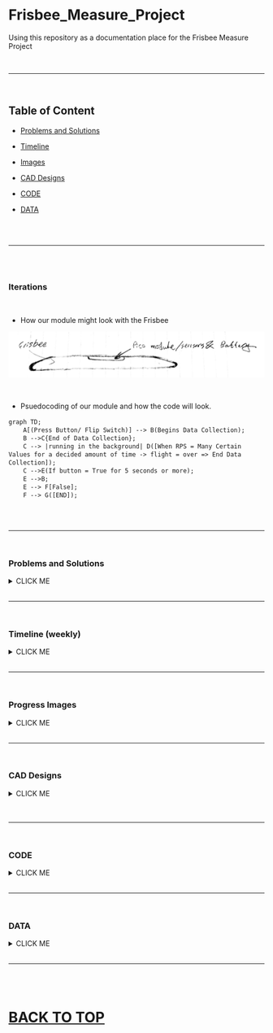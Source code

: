 # Frisbee_Measure_Project

Using this repository as a documentation place for the Frisbee Measure Project

 <br>
 
 ---
 
 <br>
 
 ## Table of Content
 
 * [Problems and Solutions](#problems-and-solutions)
 
 * [Timeline](#timeline-weekly)
 
 * [Images](#progress-images)
 
 * [CAD Designs](#cad-designs)
 
 * [CODE](#code)
 
 * [DATA](#data)
 
<br>
<br>

---

<br>
<br>


### Iterations

<br>

* How our module might look with the Frisbee

![iteration #1](Images/Frisbee%20Iteration%20v.1.JPG)

<br>

* Psuedocoding of our module and how the code will look.


```mermaid
graph TD;
    A[(Press Button/ Flip Switch)] --> B(Begins Data Collection);
    B -->C{End of Data Collection};
    C --> |running in the background| D([When RPS = Many Certain Values for a decided amount of time -> flight = over => End Data Collection]);
    C -->E(If button = True for 5 seconds or more);
    E -->B;
    E --> F[False];
    F --> G([END]);
```

<br>
<br>

---

<br>


### Problems and Solutions

<details><summary>CLICK ME</summary>
<p>

<br>

* **Problem:**  The **MPU 6050** maxes out everytime even when the maximum value was changed. It practically doesn't do anything as it doesn't collect any data when thrown.
   
   * **Solution:** The **MPU 6050** is replaced by the **GPS** and *only* the **GPS** will be used to collect **data**.
   
* **Problem:** The **GPS**  loses it's fix after sometime randomly and needs to get a fix again.

   * **Solution:** Although there isn't a **100% effective** solution, or any other **long term** solution that would prevent the problem, it is best to try and get a fix again so that the GPS continues to work. 
 
* **Problem:** The hinge that is being used in **ONSHAPE** doesn't exist in the lab.
 
   * **Solution:** Will be making a hinge in **ONSHAPE** that will be **3D Printed**.
 
* **Problem:** The hinge being on the inside of the box isn't possible as the top and the box will collide with each other so the top would have to be trimmed. That also isn't possible as the top piece will be basically floating and relying on the hinge and will have a big gap between the top and the wall of the enclosure which differs from what the goal is.
 
   * **Solution:** The hinge is moved on the outside so that the problem of overlapping is gone and the top can open without having any trimming needed.
   
* **Problem:** The **MPU** collects data but something in the code *ends* the loop and doesn't collect the **full data** when the frisbee is thrown.

   * **Solution:** Changed one of the **PICO** code so that in the **for-loop** it would check for the **correct paramereters** instead of the parameters before which made it end **early.**
 
* **Problem:** The cable holes on the enclosure were off to the left.
 
   * **Solution:** Dremeled the enclosure.
   
* **Problem:** There is alot of resistance in the circuit as it won't turn on when powered while everything works fine.

   * **Solution:** The GND pin from the GPS **wasn't** connected to the GND pin of the PICO, instead it was going to a signal pin. The circuit was resoldered and the pin was shifted to the correct spot.
   
* **Problem:** The GPS is not getting any fixes even when connected for a long time.

   * **Solution:** The circuit will be **connected** to a *battery* and *powerboost* and left **outside** until it gets a **fix** or runs out of **power**.
   
* **Problem:** No data is being saved from any of the test runs even when there is no problem with the circuit, wiring, **and** the GPS getting a fix.

   * **Solution:** The code was rearranged and the data started to be saved again to the folder.
 
* **Problem:** Only one strand of data collected is saved even after it has gotten a fix.
 
   * **Solution:** The strand of code that saved the data was moved from the end to the while loop to save the data as its collecting it.



 
</p>
</details>

<br>

---

<br>


### Timeline (weekly)

<details><summary>CLICK ME</summary>
<p>

* **01/09/2023** =  Completed the wiring circuit for collecting data and making the data collector be powered without any cable connection.

* **01/17/2023** =  Finished CAD Designs of the **enclousure** and placed them for printing.

   * **01/19/2023** = The printed designs were finished but were incorrect. The **enclousure**turned out to be short for the whole circuit, so all the measurements were fixed and checked, and the new enclousure was placed for printing.

* **01/23/23** = The new enclosure is printed, and began sanding edges and gaps to prevent collisions.

* **01/30/23** = By the end of this week, the module (**circuit** and **enclosure**) will be completed.

   * **02/06/23**  = Will find center of mass, and mount module, and mostly likely the first test launch will take place.
   
   * **02/02/2023** = **TimeLine** shortened by ** 1 week** as the **Center of Mass**, **Mounting the Module** on the **Frisbee** *AND* taking a **test launch** completed. A small cut out will be incorporated to get access to the power switch as it was inaccessible before.
   
   * **02/03/23** = A small cutout made in the enclosure is made to grant access to the power switch inside. 
   
* **02/06/23** = Testing to see if the module collects data and stores it when thrown most likely multiple times. 

   * **02/07/23** = Starting to write **new code** for **GPS**.
   
* **02/13/23** = Got a GPS fix and it started printing out **speed** and **altitude** which will be added to the **CSV** file.

   * **02/14/23** = The inclosure is redesigned and a new **iteration** is being made that will have a different opening mechanism, the cutout will be added **officially** in *Onshape*.
   
   * **02/15/23** = Continued working on the box and code, expanded the size and started to design new ways of opening the top.
   
   * **02/16/23** = Started to design a hinge that will be 3D-printed and started to make changes to the **enclosure** to fit the hinge.
   
* **02/20/23** = One side of the hinge is made and has a pin attached to it with a gap as till will be a one build piece.

   * **02/21/23** = The second part of the hinge is being made and will be ready for printing by next week. The circuit is also being **resoldered** so it can be more compact, and house the GPS while shifting some parts around.
   
   * **02/23/23** = The new modefied enclosure is printed and when checked, it is big enough to hold all the parts and be shorter than the **frisbee**.

* **02/27/23** = The hinge is completed and can now be attached to the enclosure for further changes. The Circuit is almost completed, and will also be incorporated into **Onshape** so that the designs are up to date.

   * **02/28/23** = The circuit changes are completed and everything has moved to their designated areas. The Onshape version if also completed and shifted.
   
* **03/06/23** = The hinge is printed and when attached to the box, seems to be too tight and leaves the enclosure top open when not screwed. The hinge is being remade in **Onshape** with the measurement errors held into account.

   * **03/07/23** = The hinge changes are slowly being made with all the side mates and assemblies also modified from throwing errors as the hinges are mated to them.
   
   * **03/09/23** = The top and hinge are both working together and all the off measurements are corrected.
   
* **03/13/23** = All the Onshape changes are completed and the updated across the different asseblies.

   * **03/14/23** = The new hinge is printed and started to assembed the new **enclosure** together. the enclosure will be ready for another **test launch!**
   
   * **03/16/23** = The Circuit is screwed to the enclosure and also added two switches that were added when remaking the **circuit** in onshape so that the whole design is known better if any problems were to arise. Also added a new section, **DATA**, which will hold all the datas collected when test launching.
   
* **03/20/23** = The hinge is attached and discovered that the cable whole weren't moved when the new circuit got printed. Will have to dremele the enclosure to make room for the cable.

   * **03/21/23** = *Completed* the dremeling and started to **reassemble** the enclosure. There also seems to be a problem with the connection of the circuit as the GPS won't turn on.
   
   * **03/23/23** = Discovered the connectivity problem which was the **GND pin** being connected to a **signal pin** instead of **another** *GND pin*. 
   
* **04/12/23** = Took the **module** outside and tried to see if we can get a *GPS* fix but after 15-20 minutes outside waiting, there was no fix to be measured and data to be collected.

* **04/17/23** = The GPS got a fix when left outside, but ended after 2 seconds and the battery died.

   * **04/20/23** = Extended the time it takes the code to end to **15** in order to check how often the GPS gets a **fix** and if the fixes were taken quickly, the module is then fixed.
 
* **05/24/23** = After doing further tests to make sure the code worked and collected data, the **final** tests were done, the data **collected** properly, saved to the **CSV**, graphed and plotted, and the **PROJECT IS HENCE OF CONCLUDED.** The **Frisbee Measure Project** is **DONE**. 
   
   



   
   
   
<br>

### [BACK TO TimeLine](#timeline-weekly)

   
</p>
</details>

<br>

---

<br>

### Progress Images

<details><summary>CLICK ME</summary>
<p>

<br>

* Video of the **Gyroscope** working.

![Getting the Gyro to work](Images/Working%20Gyro(v.1).gif)

<br>

* The circuit, completed and working.

<img src="Images/Completed Circuit.jpg" alt="The circuit soldered, and assembeled with everything that will be used" width="650" height="750">

<br>
<br>

* The circuit and the enclosure completed and assemble.

<img src="Images/Completed Module.jpg" alt="The enclosure and the circuit put together." width="550" height="550">

<img src="Images/Completed Module with cover.jpg" alt="... together with the top cover." width="550" height="550">

<img src="Images/Completed Module with cover 2.jpg" alt="... together with the top cover2." width="550" height="550">

<br>
<br>

* The first test launch of the Module mounted, but **NOT** collecting **Data**.

<img src="Images/First Test Launch.jpg" alt="the module after being launched." width="500" height="520">

<img src="Images/Test Launch.gif" alt="video of the module being launched." width="650" height="600">

<br>
<br>

* A cutout was made separatly so that we can get access to the power switch **inside** the enclosure.

<img src="Images/Module Cutout on Top.jpg" alt="small cutout for acess to power switch" width="650" height="600">

<br>
<br>

* Ran two test runs that collected data and stored them in a CSV file.

<img src="Images/tomahawk.gif" alt="Thrwoing the frisbee with the tomahawk grip." width="650" height="600">

<img src="Images/backhand.gif" alt="Thrwoing the frisbee with the backhand grip." width="650" height="600">

<br>
<br>

* The Circuit is changed to house a **GPS** rather than the **MPU 6050** and is rewired,

<img src="Images/Circuit with GPS.jpg" alt="a new circuit that has the GPS and the MPU is removed." width="650" height="600">

<br>
<br>

* The first hinge design was completed and got printed.

<img src="Images/Hinge.jpg" alt="first hinge design" width="500" height="500">

 

<br>
<br>

* The new hinge is printed as the previvous one was just short and made the top stay open a bit. The new top is also attached and screwed with the hinge and they all work smoothly.

<img src="Images/Completed module (hinge).jpg" alt="the new top AND hinge assembled" width="650" height="500">



<br>
<br>

* The completed enclosure after many iterations including **hinges, new top, top opening mechanism, MPU 6050 to GPS switch, and new dimensions for the inclosure are all printed, completed and assembled.

<img src="Images/Completed module (button view).jpg" alt="Button side view of the completed enclosure " width="650" height="600">



<br>
<br>

* The changes were made, and the enclosure was replaced on the frisbee for new testing and launched. Both tests went smooth and the data was saved to the **PICO**.
 
<img src="Images/Latest Throw.gif" alt="underhand throw of the new changed frisbee." width="650" height="600">
 
<img src="Images/Latest Throw 2.gif" alt="Tomahawk throw of the new changed frisbee." width="650" height="600">

 
<br>
<br>
<br>
 

### [BACK TO Progress Images](#progress-images)

</p>
</details>

<br>

---

<br>

### CAD Designs

<details><summary>CLICK ME</summary>
<p>

**Description:** All the designs and iterations completed to get a virtual visual of the final build are present in the OnShape Document.

<br>

Link to the [Onshape](https://cvilleschools.onshape.com/documents/8f23dd08753053fddae2e327/w/56d5ad7e3900473835bb5009/e/42cb564d32431f5d8d36b7a9) Document.

<br>

* The completed CAD version of the **enclosure** and **circuit**

<img src="Images/Circuit Holder + Circuit (v.3.8).PNG" alt="... together with the top cover2." width="750" height="650">

<br>

---

<br>
<br>

<details><summary>CIRCUIT</summary>
<p>

<br>

* The Circuit was completed in **ONSHAPE** to be used as a model for making an **enclosure** that the Circuit would be placed in.

<img src="Images/Circuit (front view).PNG" alt="The circuit model from the front." width="850" height="340">

<img src="Images/Circuit (side view).PNG" alt="The circuit model from the side." width="850" height="340">

<img src="Images/Circuit (isotopic view).PNG" alt="The circuit model from the front." width="750" height="600">

<img src="Images/MPU 5060.PNG" alt="The MPU board that is used in the Circuit" width="600" height="450">

<br>
<br>

* This version of the circuit holder changed the **original MPU6050** and replaced it with an **Adafruit GPS** and collects **alltitude and speed** much easier. The *MPU* wouldn't collect proper data so the need to replace it with something better was needed.

<img src="Images/Circuit (v.2).PNG" alt="The (2.0) iteration of the circuit." width="600" height="500">


<br>
<br>


* This iteration changes the location of **PowerBoost** and **GPS** as they are *closer* together. It also consists of *two* **switches**, one on the *PowerBoost* to turn the pico on or off, and a **second** next to the *PICO* which controls weather the circuit is in **read** mode or **write** mode.

<img src="Images/Circuit (v.2.5).PNG" alt="The (2.5) iteration of the circuit." width="600" height="500">


</p>
</details>

<br>
<br>

---

<br>
<br>

<details><summary>FRISBEE</summary>
<p>

<br>

* The frisbee was imported from a public document, and then altered to fit our frisbee's dimensions as best as possible. The **curves** of the frisbee couldn't be measured, and no **schematics** were found to get any dimensions. 
 
* this is the original **dimension** of the **frisbee** that changed to fit our **frisbee**.
 
<img src="Images/Frisbee (original [dimentions]).PNG" alt="the frisbee in its original dimensions" width="950" height="340">

<img src="Images/Frisbee (original).PNG" alt="The circuit model from the front." width="900" height="130">

<br>
<br>
 
* This is the **firsbee** with our **dimensions** and **diameter** to fit the enclosure. 

<img src="Images/Frisbee (changed [dimensions]).PNG" alt="The circuit model from the front." width="950" height="300">

<img src="Images/Frisbee (changed).PNG" alt="The circuit model from the side." width="950" height="150">


</p>
</details>


<br>
<br>

---

<br>
<br>

<details><summary>CIRCUIT HOLDER</summary>
<p>

<br>

* This **first** version of the holder was designed to be **weather proof** so for that reason it was completly covering the **Circuit** and had to be **unscrewed** from the frisbee in order to get access to the **circuit.**

<img src="Images/Circuit Holder (v.1).PNG" alt="First version of the holder" width="850" height="650">

<br>
<br>

* This new Iteration changes the previous build by **inverting** the holder so that the circuit would be **accessible** without the need to unscrew the whole **enclosure**. A cover slider is added to still have the module **protected**, and make it **accessibl** at the same time.

<img src="Images/Circuit Holder (v.2).PNG" alt="First version of the holder" width="860" height="650">

<br>
<br>

* This new version removes the previous **slide lid** and replaces it with a **hinge-connected** lid that is more mobile and opens without making contact with the frisbee's rim. the lid consists of a **bridge** locking mechanism for easier access. The Lids look inverted as they were accidentally placed there and wouldn't change direction. They work as intended for now.

<img src="Images/Circuit Holder (v.3.5).PNG" alt="First version of the holder" width="860" height="650">





</p>
</details>
 

<br>
<br>
 
---

<br>

### [BACK TO CAD Designs](#cad-designs)

</p>
</details>

<br>
<br>

---

<br>

### CODE

<details><summary>CLICK ME</summary>
<p>

<br>

**Description:** All *iterations* and **methods** to make the circuit, functions as should are present. The code runs the **methods**, and collects the data recieved and puts them in a **CSV file** which displays the Angular velocity and time in an excel sheet.

<br>

* A first iteration of the code which confirms that the pico is communicating with the MPU6050.

```python
```circuit_python

# type: ignore
import adafruit_mpu6050
import busio
import board
import time
import digitalio
#assigns the scl to GP6 and assigns sda to GP7 on the pico board
sda_pin = board.GP6
scl_pin = board.GP7
buttonPin = digitalio.DigitalInOut(board.GP17)
buttonPin.direction = digitalio.Direction.INPUT
buttonPin.pull = digitalio.Pull.DOWN 
i2c = busio.I2C(scl_pin, sda_pin)
mpu = adafruit_mpu6050.MPU6050(i2c)
counter = 0
list_x = []
list_y = []
list_z = []
timer = time.monotonic()
while buttonPin.value == True:
    pass
    print("PASSSSSSSSSSSSSSSSSSSSSSSSSSSSSSSSSSSSSS")
# button syntax still needed.
while True:
    x_angular_velocity = mpu.gyro[0]
    y_angular_velocity = mpu.gyro[1]
    z_angular_velocity = mpu.gyro[2]
    list_x = [list_x, x_angular_velocity]
    list_y = [list_y, y_angular_velocity]
    list_z = [list_z, z_angular_velocity]
    print(z_angular_velocity)


```

<br>
<br>

* This is the completed **code** for the Module, it **collects** the *data*, stores it in a CSV file, incorporates the button function where the module won't collect data as long as the button is held (**button value = false**).

```python
```circuit_python

# type: ignore
import adafruit_mpu6050
import busio
import board
import time
import digitalio
import math
#assigns the scl to GP6 and assigns sda to GP7 on the pico board
sda_pin = board.GP6
scl_pin = board.GP7
buttonPin = digitalio.DigitalInOut(board.GP17)
buttonPin.direction = digitalio.Direction.INPUT
buttonPin.pull = digitalio.Pull.UP 
i2c = busio.I2C(scl_pin, sda_pin)
mpu = adafruit_mpu6050.MPU6050(i2c)
mpu.gyro_range = 3
counter = 0
list_x = []
list_y = []
list_z = []
list_time = []
while buttonPin.value == False:
    pass
    #print("Pass")
timer = time.monotonic()
while True:
    x_angular_velocity = mpu.gyro[0]
    y_angular_velocity = mpu.gyro[1]
    z_angular_velocity = mpu.gyro[2]
    list_x = [list_x, x_angular_velocity]
    list_y = [list_y, y_angular_velocity]
    list_z.append(z_angular_velocity)
    list_time.append(time.monotonic())
    #print(z_angular_velocity)
    current_time = time.monotonic() - timer
    if current_time > 2 and math.fabs(mpu.gyro[0]+mpu.gyro[1]+mpu.gyro[2])<1:
        break
#break out of while true and save data
Values=open(f"/data/{time.monotonic()}.csv","w")
for i in range(len(list_z)):
    Values.write(f"{list_time[i]}{list_z[i]}\n")
Values.close


```

<br>
<br>

* This is the first iteration of the **GPS** code collecting **timestamp**, **altitude**, and **speed** when the Frisbee is thrown as the **MPU 6050** will not be used for technical issues.

```python
```circuit_python

# type: ignore
import busio
import board
import time
import digitalio
import math

import adafruit_gps

#assigns the scl to GP6 and assigns sda to GP7 on the pico board
TX_pin = board.GP0
RX_pin = board.GP1
buttonPin = digitalio.DigitalInOut(board.GP17)
buttonPin.direction = digitalio.Direction.INPUT
buttonPin.pull = digitalio.Pull.UP 
counter = 0
list_x = []
list_y = []
list_z = []
list_time = []

uart = busio.UART(tx=TX_pin, rx=RX_pin, baudrate=9600, timeout=10)
gps = adafruit_gps.GPS(uart, debug=False)

while buttonPin.value == False:
    pass
    #print("Pass")
timer = time.monotonic()
last_print = time.monotonic()
while True:
    # Make sure to call gps.update() every loop iteration and at least twice
    # as fast as data comes from the GPS unit (usually every second).
    # This returns a bool that's true if it parsed new data (you can ignore it
    # though if you don't care and instead look at the has_fix property).
    gps.update()
    # Every second print out current location details if there's a fix.
    current = time.monotonic()
    if current - last_print >= 1.0:
        last_print = current
        if not gps.has_fix:
            # Try again if we don't have a fix yet.
            print("Waiting for fix...")
            continue
        # We have a fix! (gps.has_fix is true)
        # Print out details about the fix like location, date, etc.
        print("=" * 40)  # Print a separator line.
        print(
            "Fix timestamp: {}/{}/{} {:02}:{:02}:{:02}".format(
                gps.timestamp_utc.tm_mon,  # Grab parts of the time from the
                gps.timestamp_utc.tm_mday,  # struct_time object that holds
                gps.timestamp_utc.tm_year,  # the fix time.  Note you might
                gps.timestamp_utc.tm_hour,  # not get all data like year, day,
                gps.timestamp_utc.tm_min,  # month!
                gps.timestamp_utc.tm_sec,
            )
        )
        #print("Fix quality: {}".format(gps.fix_quality))
        # Some attributes beyond latitude, longitude and timestamp are optional
        # and might not be present.  Check if they're None before trying to use!
        #if gps.satellites is not None:
            #print("# satellites: {}".format(gps.satellites))
        if gps.altitude_m is not None:
            print("Altitude: {} meters".format(gps.altitude_m))
        if gps.speed_knots is not None:
            print("Speed: {} knots".format(gps.speed_knots))

    ''' x_angular_velocity = mpu.gyro[0]
        y_angular_velocity = mpu.gyro[1]
        z_angular_velocity = mpu.gyro[2]
        list_x = [list_x, x_angular_velocity]
        list_y = [list_y, y_angular_velocity]
        list_z.append(z_angular_velocity)
        list_time.append(time.monotonic())
        #print(z_angular_velocity)
        current_time = time.monotonic() - timer
        if current_time > 2 and math.fabs(mpu.gyro[0]+mpu.gyro[1]+mpu.gyro[2])<1:
            break
        #break out of while true and save data
        '''
    Values=open(f"/data-{}-{}-{} {:02}:{:02}:{:02}".format(
                gps.timestamp_utc.tm_mon,  # Grab parts of the time from the
                gps.timestamp_utc.tm_mday,  # struct_time object that holds
                gps.timestamp_utc.tm_year,  # the fix time.  Note you might
                gps.timestamp_utc.tm_hour,  # not get all data like year, day,
                gps.timestamp_utc.tm_min,  # month!
                gps.timestamp_utc.tm_sec,.csv),"w")
    for i in range(len(list_z)):
        Values.write(f"{list_time[i]}{list_z[i]}\n")
    Values.close
    
    
```

<br>
<br>

* This is the main code for the **GPS** module and it saves the GPS value **Altitude** and **Speed** and saves it the the **CSV** file.


```python
```circuit_python

# type: ignore
import busio
import board
import time
import digitalio

import adafruit_gps

#assigns the scl to GP6 and assigns sda to GP7 on the pico board
TX_pin = board.GP0
RX_pin = board.GP1
buttonPin = digitalio.DigitalInOut(board.GP17)
buttonPin.direction = digitalio.Direction.INPUT
buttonPin.pull = digitalio.Pull.UP 
counter = 0
list_a = []
list_s = []
list_time = []

uart = busio.UART(tx=TX_pin, rx=RX_pin, baudrate=9600, timeout=10)
gps = adafruit_gps.GPS(uart, debug=False)

gps.update()
base_altitude = gps.altitude_m

while buttonPin.value == False:
    pass
    #print("Pass")
timer = time.monotonic()
last_print = time.monotonic()
while True:
    print(base_altitude)
    # Make sure to call gps.update() every loop iteration and at least twice
    # as fast as data comes from the GPS unit (usually every second).
    # This returns a bool that's true if it parsed new data (you can ignore it
    # though if you don't care and instead look at the has_fix property).
    gps.update()
    # Every second print out current location details if there's a fix.
    current = time.monotonic()
    last_print = current
    if not gps.has_fix:
        # Try again if we don't have a fix yet.
        print("Waiting for fix...")
        continue
    if gps.altitude_m is not None:
        list_a.append(gps.altitude_m - base.altitude)
    if gps.speed_knots is not None:
        list_s.append(gps.speed_knots)
    # The two below lines print fix quality, and amount of satellites, not required but can be useful
    # print("Fix quality: {}".format(gps.fix_quality))
    # if gps.satellites is not None:
    #   print("# satellites: {}".format(gps.satellites))
    current_time = time.monotonic() - timer
    if current_time > 2 and gps.speed_knots <1:
        break
    #break out of while true and save data

    # Grab parts of the time from the
    # struct_time object that holds
    # the fix time.  Note you might
    # not get all data like year, day,
    # month!        
Values=open(f"/data/{gps.timestamp_utc.tm_mon}-{gps.timestamp_utc.tm_mday}-{gps.timestamp_utc.tm_year} {gps.timestamp_utc.tm_hour}:{gps.timestamp_utc.tm_min}:{gps.timestamp_utc.tm_sec}.csv","w")
#Values=open(f"/data/{gps.timestamp_utc.tm_mon}-{gps.timestamp_utc.tm_mday}-{gps.timestamp_utc.tm_year} {gps.timestamp_utc.tm_hour,}:{gps.timestamp_utc.tm_min,}:{gps.timestamp_utc.tm_sec}.csv","w")
for i in range(len(list_z)):
    Values.write(f"{list_time[i]}{list_z[i]}\n")
Values.close


```









<br>
<br>

* This is the **Final** iteration of the **GPS** code, it saves **Speed**, **Altitude**, and **Time** on to the **CSV** file.


```python
```circuit_python

# type: ignore
import busio
import board
import time
import digitalio
import random
import adafruit_gps

#assigns the scl to GP6 and assigns sda to GP7 on the pico board
TX_pin = board.GP0
RX_pin = board.GP1
buttonPin = digitalio.DigitalInOut(board.GP17)
buttonPin.direction = digitalio.Direction.INPUT
buttonPin.pull = digitalio.Pull.UP 
counter = 0
list_a = []
list_s = []
list_time = []
 
uart = busio.UART(tx=TX_pin, rx=RX_pin, baudrate=9600, timeout=10)
gps = adafruit_gps.GPS(uart, debug=False)

prev_alt = 0.0
prev_speed = 0.0
base_altitude = 0.0

while buttonPin.value == False:
    pass
    #print("Pass")
timer = time.monotonic()
last_print = time.monotonic()
Values=open(f"/data/{random.randint(1, 1000)}.csv","w")

while True:
    print(base_altitude)
    update = gps.update()
    # Make sure to call gps.update() every loop iteration and at least twice
    # as fast as data comes from the GPS unit (usually every second).
    # This returns a bool that's true if it parsed new data (you can ignore it
    # though if you don't care and instead look at the has_fix property).
    gps.update()
    # Every second print out current location details if there's a fix.
    current = time.monotonic()
    last_print = current
    if not gps.has_fix:
        # Try again if we don't have a fix yet.
        print("Waiting for fix...")
        continue
    if base_altitude == 0:
        base_altitude = gps.altitude_m
    if gps.altitude_m is not None and gps.speed_knots is not None:   
    
        altitude = round(float(gps.altitude_m), 3)
        speed = round(float(gps.speed_knots), 3)
        print(speed)
        if update and not ((prev_alt == altitude) and (prev_speed == speed)):
            list_a.append(altitude - base_altitude)
            list_s.append(speed)
            Values.write(f"{time.monotonic()},{altitude - base_altitude},{speed}\n")
            Values.flush()
            print("data is being collected")
        # The two below lines print fix quality, and amount of satellites, not required but can be useful
        # print("0Fix quality: {}".format(gps.fix_quality))
        # if gps.satellites is not None:
        #   print("# satellites: {}".format(gps.satellites))
            prev_alt = altitude
            prev_speed = speed
    current_time = time.monotonic() - timer

```









<br>
<br>

### [BACK TO Code](#code)


</p>
</details>
         

<br>

---

<br>


### DATA

<details><summary>CLICK ME</summary>
<p>

<br>
<br>


* The use of **MPU 6050** and the data collected from it **maxes** out each try, so it doesn't collect the full data from the throw of the **frisbee**.

<img src="Images/MPU plotted Data.PNG" alt="first MPU plotted Data" width="860" height="650">

<img src="Images/MPU plotted Data 2.PNG" alt="Second MPU plotted Data" width="860" height="650">



<br>
<br>

* The final data that was collected using the **GPS** during flight.
  * I'm not entirely sure what the altitude by time graph is showing but it is what the collected data created.
<img src="Images/Altitude_by_Time_graph.png" alt="GPS Altitdue By Time Graph" width="860" height="650">

<img src="Images/Speed_By_Time_graph.png" alt="GPS Speed By Time Graph" width="860" height="650">
 
<br>
<br>

* The Switch to GPS **fixes** the previous problem but an **issue** in the code ends the loop early and doesn't collect the full data but instead does collects for approximately two seconds.

[link to GPS data collected](https://github.com/cneal05/Frisbee_Measure_Project/tree/main/data/GPS_data) ** 2-28-2023- [the time] ONLY!
         

</p>
</details>

<br>

---

<br>
<br>

# [BACK TO TOP](#frisbee_measure_project)

